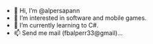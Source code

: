 - 👋 Hi, I’m @alpersapann
- 👀 I’m interested in software and mobile games.
- 🌱 I’m currently learning to C#.
- 📫 Send me mail (fbalperr33@gmail)...

<!---
alpersapann/alpersapann is a ✨ special ✨ repository because its `README.md` (this file) appears on your GitHub profile.
You can click the Preview link to take a look at your changes.
--->
